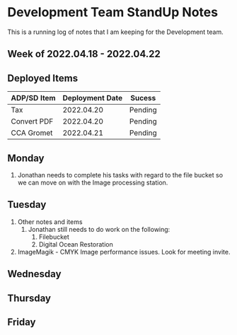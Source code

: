 # Development Team StandUp Notes
This is a running log of notes that I am keeping for the Development team.

## Week of 2022.04.18 - 2022.04.22
## Deployed Items

|ADP/SD Item|Deployment Date|Sucess|
|-------|------|-----|
|Tax|2022.04.20|Pending|
|Convert PDF|2022.04.20|Pending|
|CCA Gromet|2022.04.21|Pending|

## Monday
1. Jonathan needs to complete his tasks with regard to the file bucket so we can move on with the Image processing station.
## Tuesday
1. Other notes and items
    1. Jonathan still needs to do work on the following:
        1. Filebucket
        1. Digital Ocean Restoration
1. ImageMagik - CMYK Image performance issues. Look for meeting invite.
## Wednesday
## Thursday
## Friday
